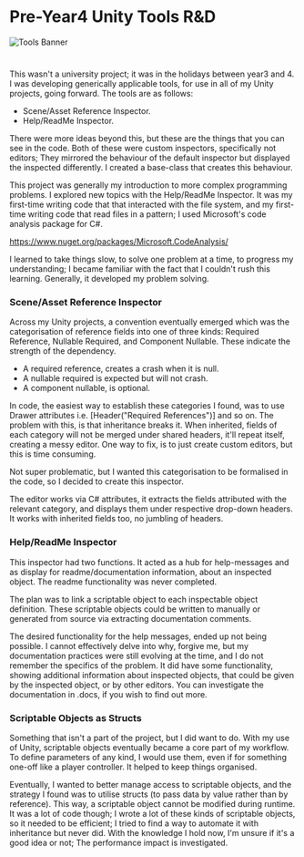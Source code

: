 # Pre-Year4 Unity Tools R&D
![Tools Banner](https://github.com/orangutanrider/GDPAbertayUndergrad-UnityToolsResearch/assets/99553929/30068ea5-c42c-4a4c-86dc-5b683d7981c4)
#
This wasn't a university project; it was in the holidays between year3 and 4.
I was developing generically applicable tools, for use in all of my Unity projects, going forward. The tools are as follows:
- Scene/Asset Reference Inspector.
- Help/ReadMe Inspector.

There were more ideas beyond this, but these are the things that you can see in the code.
Both of these were custom inspectors, specifically not editors; They mirrored the behaviour of the default inspector but displayed the inspected differently. I created a base-class that creates this behaviour.

This project was generally my introduction to more complex programming problems. I explored new topics with the Help/ReadMe Inspector. It was my first-time writing code that that interacted with the file system, and my first-time writing code that read files in a pattern; I used Microsoft's code analysis package for C#. 

https://www.nuget.org/packages/Microsoft.CodeAnalysis/

I learned to take things slow, to solve one problem at a time, to progress my understanding; I became familiar with the fact that I couldn't rush this learning. Generally, it developed my problem solving.

### Scene/Asset Reference Inspector
Across my Unity projects, a convention eventually emerged which was the categorisation of reference fields into one of three kinds: Required Reference, Nullable Required, and Component Nullable.
These indicate the strength of the dependency. 
- A required reference, creates a crash when it is null.
- A nullable required is expected but will not crash.
- A component nullable, is optional.

In code, the easiest way to establish these categories I found, was to use Drawer attributes i.e. [Header("Required References")] and so on. The problem with this, is that inheritance breaks it.
When inherited, fields of each category will not be merged under shared headers, it'll repeat itself, creating a messy editor. One way to fix, is to just create custom editors, but this is time consuming.

Not super problematic, but I wanted this categorisation to be formalised in the code, so I decided to create this inspector. 

The editor works via C# attributes, it extracts the fields attributed with the relevant category, and displays them under respective drop-down headers. It works with inherited fields too, no jumbling of headers.

### Help/ReadMe Inspector
This inspector had two functions. It acted as a hub for help-messages and as display for readme/documentation information, about an inspected object. The readme functionality was never completed.

The plan was to link a scriptable object to each inspectable object definition. These scriptable objects could be written to manually or generated from source via extracting documentation comments.

The desired functionality for the help messages, ended up not being possible. I cannot effectively delve into why, forgive me, but my documentation practices were still evolving at the time, and I do not remember the specifics of the problem. It did have some functionality, showing additional information about inspected objects, that could be given by the inspected object, or by other editors. You can investigate the documentation in .docs, if you wish to find out more.

### Scriptable Objects as Structs
Something that isn't a part of the project, but I did want to do. With my use of Unity, scriptable objects eventually became a core part of my workflow. To define parameters of any kind, I would use them, even if for something one-off like a player controller. It helped to keep things organised.

Eventually, I wanted to better manage access to scriptable objects, and the strategy I found was to utilise structs (to pass data by value rather than by reference). This way, a scriptable object cannot be modified during runtime. It was a lot of code though; I wrote a lot of these kinds of scriptable objects, so it needed to be efficient; I tried to find a way to automate it with inheritance but never did. With the knowledge I hold now, I'm unsure if it's a good idea or not; The performance impact is investigated.


